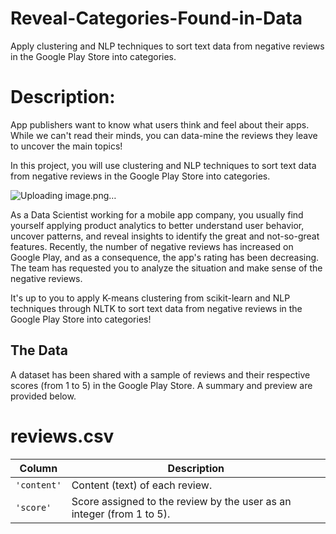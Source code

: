 # Reveal-Categories-Found-in-Data
Apply clustering and NLP techniques to sort text data from negative reviews in the Google Play Store into categories.

# Description: 
App publishers want to know what users think and feel about their apps. While we can't read their minds, you can data-mine the reviews they leave to uncover the main topics!

In this project, you will use clustering and NLP techniques to sort text data from negative reviews in the Google Play Store into categories.

![Uploading image.png…]()


As a Data Scientist working for a mobile app company, you usually find yourself applying product analytics to better understand user behavior, uncover patterns, and reveal insights to identify the great and not-so-great features. Recently, the number of negative reviews has increased on Google Play, and as a consequence, the app's rating has been decreasing. The team has requested you to analyze the situation and make sense of the negative reviews.

It's up to you to apply K-means clustering from scikit-learn and NLP techniques through NLTK to sort text data from negative reviews in the Google Play Store into categories!

## The Data

A dataset has been shared with a sample of reviews and their respective scores (from 1 to 5) in the Google Play Store. A summary and preview are provided below.

# reviews.csv

| Column     | Description              |
|------------|--------------------------|
| `'content'` | Content (text) of each review. |
| `'score'` | Score assigned to the review by the user as an integer (from 1 to 5). |

